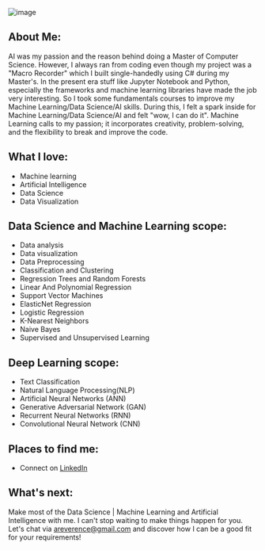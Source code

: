 ![image](https://github.com/Toqeer-Ahmad/asset/blob/main/Artboard%202.png)
## About Me:<br />
AI was my passion and the reason behind doing a Master of Computer Science. However, I always ran from coding even though my project was a "Macro Recorder" which I built single-handedly using C# during my Master's. In the present era stuff like Jupyter Notebook and Python, especially the frameworks and machine learning libraries have made the job very interesting. So I took some fundamentals courses to improve my Machine Learning/Data Science/AI skills. During this, I felt a spark inside for Machine Learning/Data Science/AI and felt "wow, I can do it". Machine Learning calls to my passion; it incorporates creativity, problem-solving, and the flexibility to break and improve the code.

## What I love:<br />
- Machine learning<br />
- Artificial Intelligence<br />
- Data Science<br />
- Data Visualization<br />

## Data Science and Machine Learning scope:<br />
- Data analysis<br />
- Data visualization<br />
- Data Preprocessing<br />
- Classification and Clustering<br />
- Regression Trees and Random Forests<br />
- Linear And Polynomial Regression<br />
- Support Vector Machines<br />
- ElasticNet Regression<br />
- Logistic Regression<br />
- K-Nearest Neighbors<br />
- Naive Bayes<br />
- Supervised and Unsupervised Learning<br />

## Deep Learning scope:<br />
- Text Classification<br />
- Natural Language Processing(NLP)<br />
- Artificial Neural Networks (ANN)<br />
- Generative Adversarial Network (GAN)<br />
- Recurrent Neural Networks (RNN)<br />
- Convolutional Neural Network (CNN)<br />

## Places to find me:<br />
- Connect on [LinkedIn](https://www.linkedin.com/in/ToqeerAhmad/)

## What's next:<br />
Make most of the Data Science | Machine Learning and Artificial Intelligence with me. I can't stop waiting to make things happen for you. Let's chat via areverence@gmail.com and discover how I can be a good fit for your requirements!<br />
